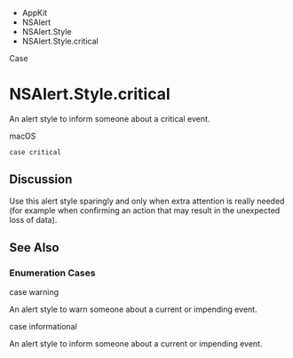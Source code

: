 

- AppKit
- NSAlert
- NSAlert.Style
-  NSAlert.Style.critical 

Case

# NSAlert.Style.critical

An alert style to inform someone about a critical event.

macOS

``` source
case critical
```

## Discussion

Use this alert style sparingly and only when extra attention is really needed (for example when confirming an action that may result in the unexpected loss of data).

## See Also

### Enumeration Cases

case warning

An alert style to warn someone about a current or impending event.

case informational

An alert style to inform someone about a current or impending event.

